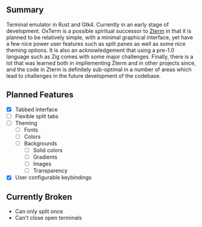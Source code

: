 ## Summary
Terminal emulator in Rust and Gtk4. Currently in an early stage of development.
OxTerm is a possible spiritual successor to [Zterm](https://codeberg.org/jeang3nie/zterm)
in that it is planned to be relatively simple, with a minimal graphical interface,
yet have a few nice power user features such as split panes as well as some nice
theming options. It is also an acknowledgement that using a pre-1.0 language
such as Zig comes with some major challenges. Finally, there is a lot that was
learned both in impllementing Zterm and in other projects since, and the code in
Zterm is definitely sub-optimal in a number of areas which lead to challenges in
the future development of the codebase.
## Planned Features
- [x] Tabbed interface
- [ ] Flexible split tabs
- [ ] Theming
  - [ ] Fonts
  - [ ] Colors
  - [ ] Backgrounds
    - [ ] Solid colors
    - [ ] Gradients
    - [ ] Images
    - [ ] Transparency
- [x] User configurable keybindings
## Currently Broken
- Can only split once
- Can't close open terminals
